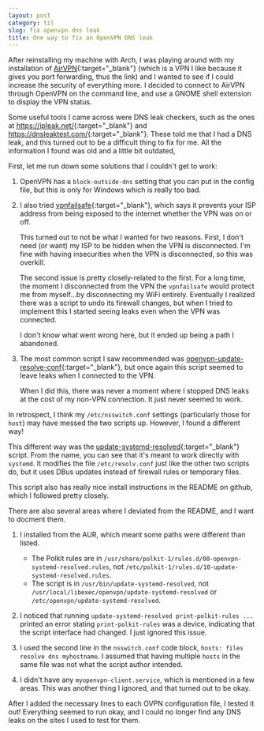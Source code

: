 ```yaml
---
layout: post
category: til
slug: fix openvpn dns leak
title: One way to fix an OpenVPN DNS leak
---
```


After reinstalling my machine with Arch, I was playing around with my
installation of [AirVPN](https://airvpn.org/){:target="_blank"} (which is a VPN
I like because it gives you port forwarding, thus the link) and I wanted to see
if I could increase the security of everything more. I decided to connect to
AirVPN through OpenVPN on the command line, and use a GNOME shell extension to
display the VPN status.

Some useful tools I came across were DNS leak checkers, such as the ones at
<https://ipleak.net/>{:target="_blank"} and
<https://dnsleaktest.com/>{:target="_blank"}. These told me that I had a DNS
leak, and this turned out to be a difficult thing to fix for me. All the
information I found was old and a little bit outdated, 

First, let me run down some solutions that I couldn't get to work:

1. OpenVPN has a `block-outside-dns` setting that you can put in the config
   file, but this is only for Windows which is really too bad.

2. I also tried
   [vpnfailsafe](https://github.com/wknapik/vpnfailsafe){:target="_blank"},
   which says it prevents your ISP address from being exposed to the internet
   whether the VPN was on or off.

   This turned out to not be what I wanted for two reasons. First, I don't need
   (or want) my ISP to be hidden when the VPN is disconnected. I'm fine with
   having insecurities when the VPN is disconnected, so this was overkill.

   The second issue is pretty closely-related to the first. For a long time,
   the moment I disconnected from the VPN the `vpnfailsafe` would protect me
   from myself...by disconnecting my WiFi entirely. Eventually I realized there
   was a script to undo its firewall changes, but when I tried to implement
   this I started seeing leaks even when the VPN was connected.

   I don't know what went wrong here, but it ended up being a path I abandoned.

2. The most common script I saw recommended was
   [openvpn-update-resolve-conf](https://github.com/alfredopalhares/openvpn-update-resolv-conf){:target="_blank"},
   but once again this script seemed to leave leaks when I connected to the VPN.

   When I did this, there was never a moment where I stopped DNS leaks at the
   cost of my non-VPN connection. It just never seemed to work.

In retrospect, I think my `/etc/nsswitch.conf` settings (particularly those for
`host`) may have messed the two scripts up. However, I found a different way!

This different way was the
[update-systemd-resolved](https://github.com/jonathanio/update-systemd-resolved){:target="_blank"}
script. From the name, you can see that it's meant to work directly with
`systemd`. It modifies the file `/etc/resolv.conf` just like the other two
scripts do, but it uses DBus updates instead of firewall rules or temporary
files.

This script also has really nice install instructions in the README on github, which I followed pretty closely.

There are also several areas where I deviated from the README, and I want to docment them.
1. I installed from the AUR, which meant some paths were different than listed.
    - The Polkit rules are in
      `/usr/share/polkit-1/rules.d/00-openvpn-systemd-resolved.rules`, not
      `/etc/polkit-1/rules.d/10-update-systemd-resolved.rules`.
    - The script is in `/usr/bin/update-systemd-resolved`, not
      `/usr/local/libexec/openvpn/update-systemd-resolved` or
      `/etc/openvpn/update-systemd-resolved`.

2. I noticed that running `update-systemd-resolved print-polkit-rules ...`
   printed an error stating `print-polkit-rules` was a device, indicating that
   the script interface had changed. I just ignored this issue.

3. I used the second line in the `nsswitch.conf` code block, `hosts: files
   resolve dns myhostname`. I assumed that having multiple `hosts` in the same
   file was not what the script author intended.

4. I didn't have any `myopenvpn-client.service`, which is mentioned in a few areas.
   This was another thing I ignored, and that turned out to be okay.

After I added the necessary lines to each OVPN configuration file, I tested it out!
Everything seemed to run okay, and I could no longer find any DNS leaks on the
sites I used to test for them.
